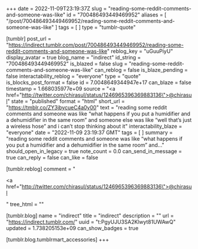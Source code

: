 +++
date = 2022-11-09T23:19:37Z
slug = "reading-some-reddit-comments-and-someone-was-like"
id = "700486493449469952"
aliases = [ "/post/700486493449469952/reading-some-reddit-comments-and-someone-was-like" ]
tags = [ ]
type = "tumblr-quote"

[tumblr]
post_url = "https://indirect.tumblr.com/post/700486493449469952/reading-some-reddit-comments-and-someone-was-like"
reblog_key = "uGuuPiyU"
display_avatar = true
blog_name = "indirect"
id_string = "700486493449469952"
is_blazed = false
slug = "reading-some-reddit-comments-and-someone-was-like"
can_reblog = false
is_blaze_pending = false
interactability_reblog = "everyone"
type = "quote"
is_blocks_post_format = false
id = 7.0048649344947e+17
can_blaze = false
timestamp = 1.668035977e+09
source = "<a href=\"http://twitter.com/chirasul/status/1246965396369883136\">@chirasul</a>"
state = "published"
format = "html"
short_url = "https://tmblr.co/ZY3jbycueC4a0y00"
text = "reading some reddit comments and someone was like &ldquo;what happens if you put a humidifier and a dehumidifier in the same room&rdquo; and someone else was like &ldquo;well that&rsquo;s just a wireless hose&rdquo; and i can&rsquo;t stop thinking about it"
interactability_blaze = "everyone"
date = "2022-11-09 23:19:37 GMT"
tags = [ ]
summary = "reading some reddit comments and someone was like “what happens if you put a humidifier and a dehumidifier in the same room” and..."
should_open_in_legacy = true
note_count = 0.0
can_send_in_message = true
can_reply = false
can_like = false

[tumblr.reblog]
comment = "<p><a href=\"http://twitter.com/chirasul/status/1246965396369883136\">@chirasul</a></p>"
tree_html = ""

[tumblr.blog]
name = "indirect"
title = "indirect"
description = ""
url = "https://indirect.tumblr.com/"
uuid = "t:PgyUJU3SA2Klwyt81UWAwQ"
updated = 1.738205153e+09
can_show_badges = true

[tumblr.blog.tumblrmart_accessories]
+++
